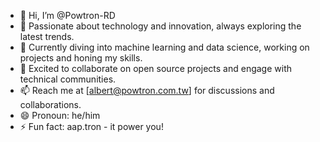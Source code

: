 - 👋 Hi, I’m @Powtron-RD
- 👀 Passionate about technology and innovation, always exploring the latest trends.
- 🌱 Currently diving into machine learning and data science, working on projects and honing my skills.
- 💞️ Excited to collaborate on open source projects and engage with technical communities.
- 📫 Reach me at [albert@powtron.com.tw] for discussions and collaborations.
- 😄 Pronoun: he/him
- ⚡ Fun fact: aap.tron - it power you!

<!---
Albert-0723/Albert-0723 is a ✨ special ✨ repository because its `README.md` (this file) appears on your GitHub profile.
You can click the Preview link to take a look at your changes.
--->
